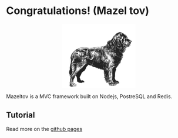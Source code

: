 # Congratulations! (Mazel tov)

<img
  src='public/image/logos/logo.png'
  style='width:200px;display:block;margin:0 auto;'
/>

Mazeltov is a MVC framework built on Nodejs, PostreSQL and Redis.

## Tutorial

Read more on the [github pages](https://jstraney.github.io/mazeltov-project)
